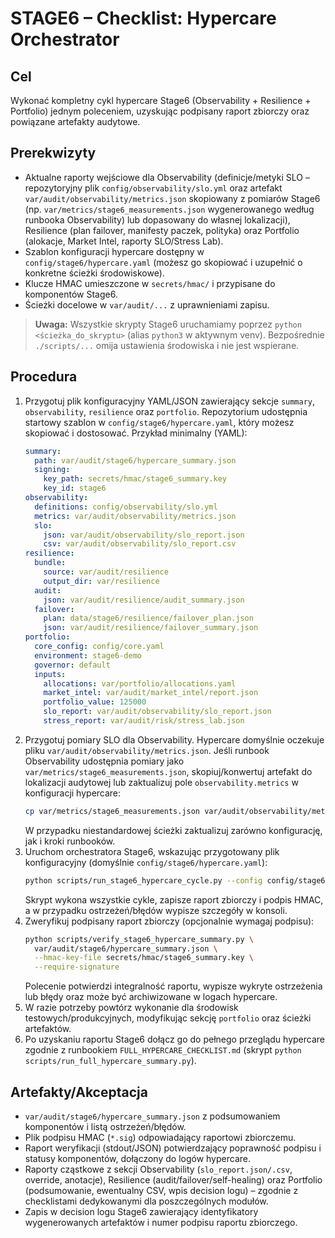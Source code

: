 # STAGE6 – Checklist: Hypercare Orchestrator

## Cel
Wykonać kompletny cykl hypercare Stage6 (Observability + Resilience + Portfolio)
jednym poleceniem, uzyskując podpisany raport zbiorczy oraz powiązane
artefakty audytowe.

## Prerekwizyty
- Aktualne raporty wejściowe dla Observability (definicje/metyki SLO –
  repozytoryjny plik `config/observability/slo.yml` oraz artefakt
  `var/audit/observability/metrics.json` skopiowany z pomiarów Stage6
  (np. `var/metrics/stage6_measurements.json` wygenerowanego według
  runbooka Observability) lub dopasowany do własnej lokalizacji),
  Resilience (plan
  failover, manifesty paczek, polityka) oraz Portfolio
  (alokacje, Market Intel, raporty SLO/Stress Lab).
- Szablon konfiguracji hypercare dostępny w `config/stage6/hypercare.yaml`
  (możesz go skopiować i uzupełnić o konkretne ścieżki środowiskowe).
- Klucze HMAC umieszczone w `secrets/hmac/` i przypisane do komponentów Stage6.
- Ścieżki docelowe w `var/audit/...` z uprawnieniami zapisu.

> **Uwaga:** Wszystkie skrypty Stage6 uruchamiamy poprzez `python <ścieżka_do_skryptu>` (alias `python3` w aktywnym venv). Bezpośrednie `./scripts/...` omija ustawienia środowiska i nie jest wspierane.

## Procedura
1. Przygotuj plik konfiguracyjny YAML/JSON zawierający sekcje `summary`,
   `observability`, `resilience` oraz `portfolio`. Repozytorium udostępnia
   startowy szablon w `config/stage6/hypercare.yaml`, który możesz skopiować i
   dostosować. Przykład minimalny (YAML):
   ```yaml
   summary:
     path: var/audit/stage6/hypercare_summary.json
     signing:
       key_path: secrets/hmac/stage6_summary.key
       key_id: stage6
   observability:
     definitions: config/observability/slo.yml
     metrics: var/audit/observability/metrics.json
     slo:
       json: var/audit/observability/slo_report.json
       csv: var/audit/observability/slo_report.csv
   resilience:
     bundle:
       source: var/audit/resilience
       output_dir: var/resilience
     audit:
       json: var/audit/resilience/audit_summary.json
     failover:
       plan: data/stage6/resilience/failover_plan.json
       json: var/audit/resilience/failover_summary.json
   portfolio:
     core_config: config/core.yaml
     environment: stage6-demo
     governor: default
     inputs:
       allocations: var/portfolio/allocations.yaml
       market_intel: var/audit/market_intel/report.json
       portfolio_value: 125000
       slo_report: var/audit/observability/slo_report.json
       stress_report: var/audit/risk/stress_lab.json
   ```
2. Przygotuj pomiary SLO dla Observability. Hypercare domyślnie oczekuje
   pliku `var/audit/observability/metrics.json`. Jeśli runbook Observability
   udostępnia pomiary jako `var/metrics/stage6_measurements.json`,
   skopiuj/konwertuj artefakt do lokalizacji audytowej lub zaktualizuj pole
   `observability.metrics` w konfiguracji hypercare:
   ```bash
   cp var/metrics/stage6_measurements.json var/audit/observability/metrics.json
   ```
   W przypadku niestandardowej ścieżki zaktualizuj zarówno konfigurację,
   jak i kroki runbooków.
3. Uruchom orchestratora Stage6, wskazując przygotowany plik konfiguracyjny
   (domyślnie `config/stage6/hypercare.yaml`):
   ```bash
   python scripts/run_stage6_hypercare_cycle.py --config config/stage6/hypercare.yaml
   ```
   Skrypt wykona wszystkie cykle, zapisze raport zbiorczy i podpis HMAC, a w
   przypadku ostrzeżeń/błędów wypisze szczegóły w konsoli.
4. Zweryfikuj podpisany raport zbiorczy (opcjonalnie wymagaj podpisu):
   ```bash
   python scripts/verify_stage6_hypercare_summary.py \
     var/audit/stage6/hypercare_summary.json \
     --hmac-key-file secrets/hmac/stage6_summary.key \
     --require-signature
   ```
   Polecenie potwierdzi integralność raportu, wypisze wykryte ostrzeżenia lub
   błędy oraz może być archiwizowane w logach hypercare.
5. W razie potrzeby powtórz wykonanie dla środowisk testowych/produkcyjnych,
   modyfikując sekcję `portfolio` oraz ścieżki artefaktów.
6. Po uzyskaniu raportu Stage6 dołącz go do pełnego przeglądu hypercare zgodnie
   z runbookiem `FULL_HYPERCARE_CHECKLIST.md` (skrypt
   `python scripts/run_full_hypercare_summary.py`).

## Artefakty/Akceptacja
- `var/audit/stage6/hypercare_summary.json` z podsumowaniem komponentów i
  listą ostrzeżeń/błędów.
- Plik podpisu HMAC (`*.sig`) odpowiadający raportowi zbiorczemu.
- Raport weryfikacji (stdout/JSON) potwierdzający poprawność podpisu i statusy
  komponentów, dołączony do logów hypercare.
- Raporty cząstkowe z sekcji Observability (`slo_report.json/.csv`,
  override, anotacje), Resilience (audit/failover/self-healing) oraz Portfolio
  (podsumowanie, ewentualny CSV, wpis decision logu) – zgodnie z checklistami
  dedykowanymi dla poszczególnych modułów.
- Zapis w decision logu Stage6 zawierający identyfikatory wygenerowanych
  artefaktów i numer podpisu raportu zbiorczego.

